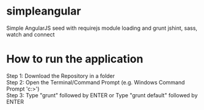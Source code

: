 # simpleangular
Simple AngularJS seed with requirejs module loading and grunt jshint, sass, watch and connect

# How to run the application
Step 1: Download the Repository in a folder<br/>
Step 2: Open the Terminal/Command Prompt (e.g. Windows Command Prompt 'c:\>')<br/>
Step 3: Type "grunt" followed by ENTER or Type "grunt default" followed by ENTER<br/>
